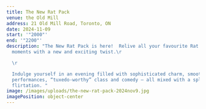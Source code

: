```yaml
---
title: The New Rat Pack
venue: the Old Mill
address: 21 Old Mill Road, Toronto, ON
date: 2024-11-09
start: '"2000"'
end: '"2200"'
description: "The New Rat Pack is here!  Relive all your favourite Rat Pack
  moments with a new and exciting twist.\r

  \r

  Indulge yourself in an evening filled with sophisticated charm, smooth vocal
  performances, “tuxedo-worthy” class and comedy – all mixed with a splash
  flirtation. "
image: /images/uploads/the-new-rat-pack-2024nov9.jpg
imagePosition: object-center
---
```


